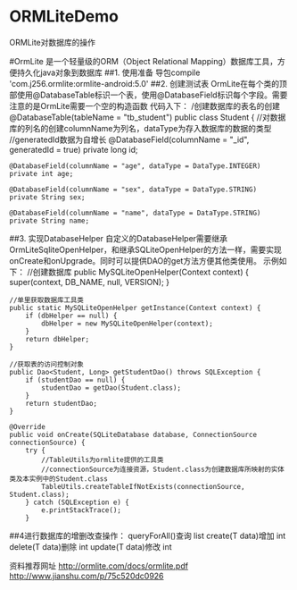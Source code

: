 # ORMLiteDemo
ORMLite对数据库的操作

#OrmLite 是一个轻量级的ORM（Object Relational Mapping）数据库工具，方便持久化java对象到数据库
##1. 使用准备
   导包compile 'com.j256.ormlite:ormlite-android:5.0'
##2. 创建测试表
  OrmLite在每个类的顶部使用@DatabaseTable标识一个表，使用@DatabaseField标识每个字段。需要注意的是OrmLite需要一个空的构造函数
  代码入下：
  /创建数据库的表名的创建
@DatabaseTable(tableName = "tb_student")
public class Student {
    //对数据库的列名的创建columnName为列名，dataType为存入数据库的数据的类型
    //generatedId数据为自增长
    @DatabaseField(columnName = "_id", generatedId = true)
    private long id;

    @DatabaseField(columnName = "age", dataType = DataType.INTEGER)
    private int age;

    @DatabaseField(columnName = "sex", dataType = DataType.STRING)
    private String sex;

    @DatabaseField(columnName = "name", dataType = DataType.STRING)
    private String name;
##3. 实现DatabaseHelper
  自定义的DatabaseHelper需要继承OrmLiteSqliteOpenHelper，和继承SQLiteOpenHelper的方法一样，需要实现onCreate和onUpgrade。同时可以提供DAO的get方法方便其他类使用。
  示例如下：
  //创建数据库
    public MySQLiteOpenHelper(Context context) {
        super(context, DB_NAME, null, VERSION);
    }


    //单里获取数据库工具类
    public static MySQLiteOpenHelper getInstance(Context context) {
        if (dbHelper == null) {
            dbHelper = new MySQLiteOpenHelper(context);
        }
        return dbHelper;
    }

    //获取表的访问控制对象
    public Dao<Student, Long> getStudentDao() throws SQLException {
        if (studentDao == null) {
            studentDao = getDao(Student.class);
        }
        return studentDao;
    }

    @Override
    public void onCreate(SQLiteDatabase database, ConnectionSource connectionSource) {
        try {
            //TableUtils为ormlite提供的工具类
            //connectionSource为连接资源，Student.class为创建数据库所映射的实体类及本实例中的Student.class
            TableUtils.createTableIfNotExists(connectionSource, Student.class);
        } catch (SQLException e) {
            e.printStackTrace();
        }
##4进行数据库的增删改查操作：
   queryForAll()查询  list<T>
   create(T data)增加  int
   delete(T data)删除  int
   update(T data)修改  int
   
   
   资料推荐网址
   http://ormlite.com/docs/ormlite.pdf
   http://www.jianshu.com/p/75c520dc0926
